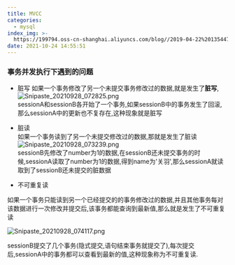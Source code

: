 ```yaml
---
title: MVCC
categories:
  - mysql
index_img: >-
  https://199794.oss-cn-shanghai.aliyuncs.com/blog//2019-04-22%20135447_gaitubao_1600x900_1604366529483.jpg
date: 2021-10-24 14:55:51
---
```


### 事务并发执行下遇到的问题

- 脏写 
如果一个事务修改了另一个未提交事务修改过的数据,就是发生了**脏写**,  
![Snipaste_20210928_072825.png](http://oss.xiaokoua.cn/blog//Snipaste_2021-09-28_07-28-25_1632785315057.png)  
sessionA和sessionB各开始了一个事务,如果sessionB中的事务发生了回滚,那么sessionA中的更新也不复存在,这种现象就是脏写 

- 脏读  
如果一个事务读到了另一个未提交修改过的数据,那就是发生了脏读
![Snipaste_20210928_073239.png](http://oss.xiaokoua.cn/blog//Snipaste_2021-09-28_07-32-39_1632785570717.png)  
sessionB先修改了number为1的数据,在sessionB还未提交事务的时候,sessionA读取了number为1的数据,得到name为'关羽',那么sessionA就读取到了sessionB还未提交的脏数据

- 不可重复读

如果一个事务只能读到另一个已经提交的的事务修改过的数据,并且其他事务每对该数据进行一次修改并提交后,该事务都能查询到最新值,那么就是发生了不可重复读  

![Snipaste_20210928_074117.png](http://oss.xiaokoua.cn/blog//Snipaste_2021-09-28_07-41-17_1632786087192.png)  

sessionB提交了几个事务(隐式提交,语句结束事务就提交了),每次提交后,sessionA中的事务都可以查看到最新的值,这种现象称为不可重复读.  
